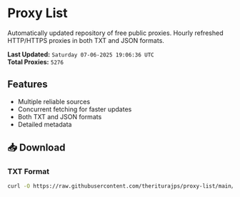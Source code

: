# Proxy List

Automatically updated repository of free public proxies. Hourly refreshed HTTP/HTTPS proxies in both TXT and JSON formats.

**Last Updated:** `Saturday 07-06-2025 19:06:36 UTC`  
**Total Proxies:** `5276`

## Features
- Multiple reliable sources
- Concurrent fetching for faster updates
- Both TXT and JSON formats
- Detailed metadata

## 📥 Download

### TXT Format
```bash
curl -O https://raw.githubusercontent.com/theriturajps/proxy-list/main/proxies.txt